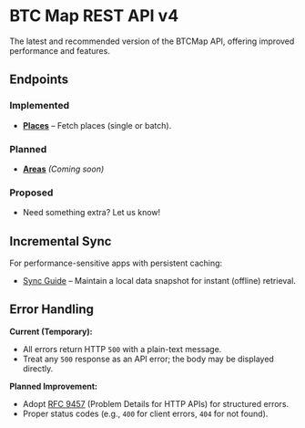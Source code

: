 # BTC Map REST API v4

The latest and recommended version of the BTCMap API, offering improved performance and features. 

## Endpoints  

### Implemented  
- **[Places](places.md)** – Fetch places (single or batch).  
### Planned  
- **[Areas](areas.md)** *(Coming soon)* 
### Proposed
- Need something extra? Let us know!

## Incremental Sync  
For performance-sensitive apps with persistent caching:  
- [Sync Guide](sync.md) – Maintain a local data snapshot for instant (offline) retrieval. 

## Error Handling  
**Current (Temporary):**  
- All errors return HTTP `500` with a plain-text message.  
- Treat any `500` response as an API error; the body may be displayed directly.  

**Planned Improvement:**  
- Adopt [RFC 9457](https://datatracker.ietf.org/doc/html/rfc9457) (Problem Details for HTTP APIs) for structured errors.  
- Proper status codes (e.g., `400` for client errors, `404` for not found).  

